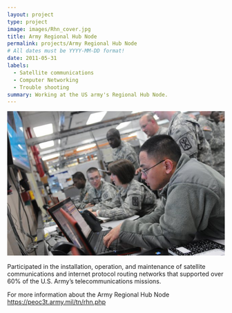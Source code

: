 ```yaml
---
layout: project
type: project
image: images/Rhn_cover.jpg
title: Army Regional Hub Node
permalink: projects/Army Regional Hub Node
# All dates must be YYYY-MM-DD format!
date: 2011-05-31
labels:
  - Satellite communications 
  - Computer Networking
  - Trouble shooting
summary: Working at the US army's Regional Hub Node.
---
```


<img class="Working at the Regional Hub Node" src="../images/rhnWork.jpg">

Participated in the installation, operation, and maintenance of satellite communications and internet protocol routing networks that supported over 60% of the U.S. Army’s telecommunications missions.
 
For more information about the Army Regional Hub Node https://peoc3t.army.mil/tn/rhn.php
